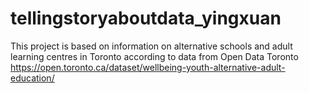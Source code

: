 # tellingstoryaboutdata_yingxuan
This project is based on information on alternative schools and adult learning centres in Toronto according to data from Open Data Toronto
https://open.toronto.ca/dataset/wellbeing-youth-alternative-adult-education/
